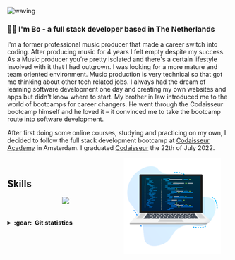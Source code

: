 ![waving](https://capsule-render.vercel.app/api?type=waving&height=200&text=bdseerden%20&fontAlignY=40&color=gradient)

### :man_technologist: I'm Bo - a full stack developer based in The Netherlands

I'm a former professional music producer that made a career switch into coding. After producing music for 4 years I felt empty despite my success. As a Music producer you’re pretty isolated and there's a certain lifestyle involved with it that I had outgrown. I was looking for a more mature and team oriented environment. Music production is very technical so that got me thinking about other tech related jobs. I always had the dream of learning software development one day and creating my own websites and apps but didn't know where to start. My brother in law introduced me to the world of bootcamps for career changers. He went through the Codaisseur bootcamp himself and he loved it – it convinced me to take the bootcamp route into software development.

After first doing some online courses, studying and practicing on my own, I decided to follow the full stack development bootcamp at [Codaisseur Academy](https://codaisseur.com/courses/academy/) in Amsterdam. I graduated [Codaisseur](https://codaisseur.com/courses/academy/) the 22th of July 2022.

<img align='right' height='220' style="margin-right:20px" src='assets/programmer.png' alt='Programmer'>

<br>
<h2>Skills</h2>

<p align="center">
  <a href="https://skillicons.dev">
    <img src="https://skillicons.dev/icons?i=github,git,vscode,html,css,js,ts,react,redux,postgres,bootstrap,express" />
  </a>
</p>
<br>

<details close="true">
  <summary><b>:gear: &nbsp;Git statistics</b></summary>
  <img height="150px" src="https://github-readme-stats.vercel.app/api?username=bdseerden&show_icons=true&theme=highcontrast" />
  <img height="150px" src="https://github-readme-stats.vercel.app/api/top-langs/?username=bdseerden&hide=html&layout=compact&theme=highcontrast" />
 
 </details>
